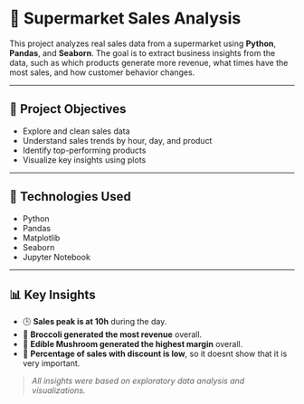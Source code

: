 # 🛒 Supermarket Sales Analysis

This project analyzes real sales data from a supermarket using **Python**, **Pandas**, and **Seaborn**. The goal is to extract business insights from the data, such as which products generate more revenue, what times have the most sales, and how customer behavior changes.

---

## 📌 Project Objectives

- Explore and clean sales data
- Understand sales trends by hour, day, and product
- Identify top-performing products
- Visualize key insights using plots

---

## 🧪 Technologies Used

- Python
- Pandas
- Matplotlib
- Seaborn
- Jupyter Notebook

---

## 📊 Key Insights

- 🕒 **Sales peak is at 10h** during the day.
- 💸 **Broccoli generated the most revenue** overall.
- 💸 **Edible Mushroom generated the highest margin** overall.
- 💸 **Percentage of sales with discount is low**, so it doesnt show that it is very important.

> *All insights were based on exploratory data analysis and visualizations.*

